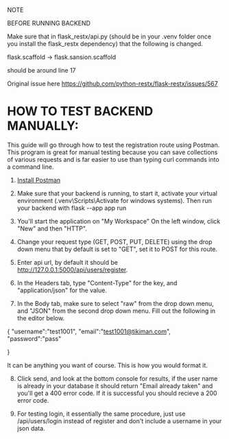 NOTE

BEFORE RUNNING BACKEND

Make sure that in flask_restx/api.py (should be in your .venv folder once you install the flask_restx dependency) that the following is changed.

flask.scaffold -> flask.sansion.scaffold

should be around line 17

Original issue here
https://github.com/python-restx/flask-restx/issues/567

<h1>HOW TO TEST BACKEND MANUALLY: </h1>

This guide will go through how to test the registration route using Postman. This program is great for manual testing because you can save collections of various requests and is far easier to use than typing curl commands into a command line.

1. [Install Postman](https://www.postman.com/downloads/)

2. Make sure that your backend is running, to start it, activate your virtual environment (.venv\Scripts\Activate for windows systems). Then run your backend with flask --app app run

3. You'll start the application on "My Workspace" On the left window,
    click "New" and then "HTTP".

4. Change your request type (GET, POST, PUT, DELETE) using the drop down menu that by default is set to "GET", set it to POST for this route.

5. Enter api url, by default it should be http://127.0.0.1:5000/api/users/register.

6. In the Headers tab, type "Content-Type" for the key, and "application/json" for the value.

7. In the Body tab, make sure to select "raw" from the drop down menu, and "JSON" from the second drop down menu. Fill out the following in the editor below.

{
    "username":"test1001",
    "email":"test1001@tikiman.com",
    "password":"pass"

}

It can be anything you want of course. This is how you would format it.

8. Click send, and look at the bottom console for results, if the user name is already in your database it should return "Email already taken" and you'll get a 400 error code. If it is successful you should recieve a 200 error code.

9. For testing login, it essentially the same procedure, just use /api/users/login instead of register and don't include a username in your json data.
